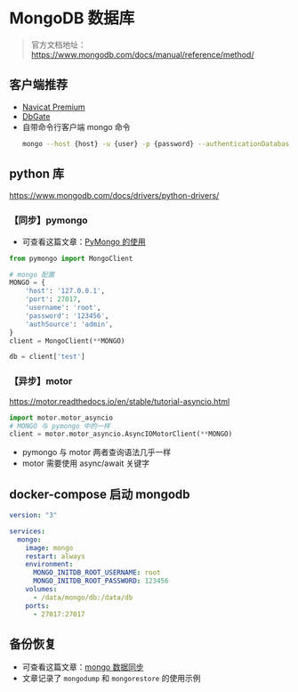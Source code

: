 # MongoDB 数据库
> 官方文档地址：https://www.mongodb.com/docs/manual/reference/method/


## 客户端推荐
- [Navicat Premium](https://www.navicat.com.cn/products/navicat-premium) 
- [DbGate](https://dbgate.org/)
- 自带命令行客户端 mongo 命令
    ```bash
    mongo --host {host} -u {user} -p {password} --authenticationDatabase admin
    ```

## python 库
https://www.mongodb.com/docs/drivers/python-drivers/

### 【同步】pymongo
- 可查看这篇文章：[PyMongo 的使用](/code/5894)
```python
from pymongo import MongoClient

# mongo 配置
MONGO = {
    'host': '127.0.0.1',
    'port': 27017,
    'username': 'root',
    'password': '123456',
    'authSource': 'admin',
}
client = MongoClient(**MONGO)

db = client['test']
```
### 【异步】motor
https://motor.readthedocs.io/en/stable/tutorial-asyncio.html
```python
import motor.motor_asyncio
# MONGO 与 pymongo 中的一样
client = motor.motor_asyncio.AsyncIOMotorClient(**MONGO)
```

- pymongo 与 motor 两者查询语法几乎一样
- motor 需要使用 async/await 关键字

## docker-compose 启动 mongodb
```yaml
version: "3"

services:
  mongo:
    image: mongo
    restart: always
    environment:
      MONGO_INITDB_ROOT_USERNAME: root
      MONGO_INITDB_ROOT_PASSWORD: 123456
    volumes:
      - /data/mongo/db:/data/db
    ports:
      - 27017:27017
```

## 备份恢复
- 可查看这篇文章：[mongo 数据同步](/op/9388)
- 文章记录了 `mongodump` 和 `mongorestore` 的使用示例
